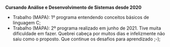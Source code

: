 __Cursando Análise e Desenvolvimento de Sistemas desde 2020__

- Trabalho (MAPA): 1º programa
      entendendo conceitos básicos de linguagem C;
- Trabalho (MAPA): 2º programa
      realizado em junho de 2021. Tive muita dificuldade em fazer. Quebrei cabeça por muitos dias e infelizmente não saiu como o proposto. Que continue os desafios para aprendizado ;-);
